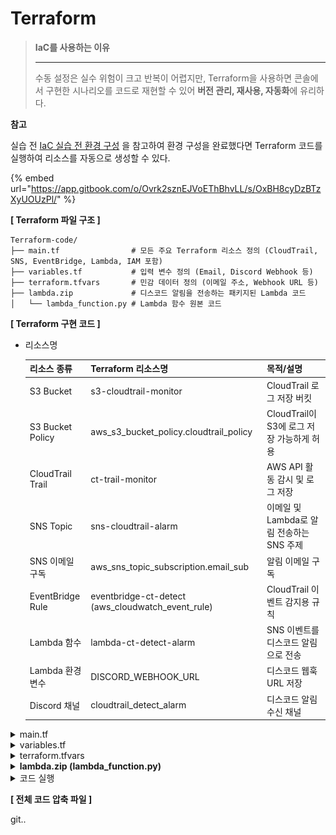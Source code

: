 # Terraform

> **IaC를 사용하는 이유**
>
> ***
>
> 수동 설정은 실수 위험이 크고 반복이 어렵지만, Terraform을 사용하면 콘솔에서 구현한 시나리오를 코드로 재현할 수 있어 **버전 관리, 재사용, 자동화**에 유리하다.



**참고**

실습 전 [IaC 실습 전 환경 구성](https://app.gitbook.com/o/Ovrk2sznEJVoEThBhvLL/s/OxBH8cyDzBTzXyUOUzPl/) 을 참고하여 환경 구성을 완료했다면 Terraform 코드를 실행하여 리소스를 자동으로 생성할 수 있다.

{% embed url="https://app.gitbook.com/o/Ovrk2sznEJVoEThBhvLL/s/OxBH8cyDzBTzXyUOUzPl/" %}



**\[ Terraform 파일 구조 ]**

```hcl
Terraform-code/
├── main.tf                # 모든 주요 Terraform 리소스 정의 (CloudTrail, SNS, EventBridge, Lambda, IAM 포함)
├── variables.tf           # 입력 변수 정의 (Email, Discord Webhook 등)
├── terraform.tfvars       # 민감 데이터 정의 (이메일 주소, Webhook URL 등)
├── lambda.zip             # 디스코드 알림을 전송하는 패키지된 Lambda 코드
│   └── lambda_function.py # Lambda 함수 원본 코드

```



**\[ Terraform 구현 코드 ]**

*   리소스명

    | **리소스 종류**       | **Terraform 리소스명**                                   | **목적/설명**                     |
    | ---------------- | ---------------------------------------------------- | ----------------------------- |
    | S3 Bucket        | s3-cloudtrail-monitor                                | CloudTrail 로그 저장 버킷           |
    | S3 Bucket Policy | aws\_s3\_bucket\_policy.cloudtrail\_policy           | CloudTrail이 S3에 로그 저장 가능하게 허용 |
    | CloudTrail Trail | ct-trail-monitor                                     | AWS API 활동 감시 및 로그 저장         |
    | SNS Topic        | sns-cloudtrail-alarm                                 | 이메일 및 Lambda로 알림 전송하는 SNS 주제  |
    | SNS 이메일 구독       | aws\_sns\_topic\_subscription.email\_sub             | 알림 이메일 구독                     |
    | EventBridge Rule | eventbridge-ct-detect (aws\_cloudwatch\_event\_rule) | CloudTrail 이벤트 감지용 규칙         |
    | Lambda 함수        | lambda-ct-detect-alarm                               | SNS 이벤트를 디스코드 알림으로 전송         |
    | Lambda 환경 변수     | DISCORD\_WEBHOOK\_URL                                | 디스코드 웹훅 URL 저장                |
    | Discord 채널       | cloudtrail\_detect\_alarm                            | 디스코드 알림 수신 채널                 |



<details>

<summary>main.tf</summary>

```hcl
provider "aws" {
  region = "ap-northeast-2"  # 서울 리전
}

data "aws_caller_identity" "current" {}  # 현재 AWS 계정 정보 조회

#----------------------------------------------------------------------------
# 1. S3 Bucket (CloudTrail 로그 저장용)
#----------------------------------------------------------------------------
resource "aws_s3_bucket" "cloudtrail_logs" {
  bucket = "s3-cloudtrail-monitor"

  versioning {
    enabled = true  # 버전 관리 활성화
  }

  server_side_encryption_configuration {
    rule {
      apply_server_side_encryption_by_default {
        sse_algorithm = "AES256"  # 서버 측 암호화 (기본)
      }
    }
  }

  tags = {
    Name = "CloudTrailLogs"
  }
}

resource "aws_s3_bucket_policy" "cloudtrail_policy" {
  bucket = aws_s3_bucket.cloudtrail_logs.id

  # CloudTrail이 S3에 로그를 쓸 수 있도록 허용
  policy = jsonencode({
    Version = "2012-10-17",
    Statement = [
      {
        Sid    = "AWSCloudTrailAclCheck20150319",
        Effect = "Allow",
        Principal = {
          Service = "cloudtrail.amazonaws.com"
        },
        Action   = "s3:GetBucketAcl",
        Resource = aws_s3_bucket.cloudtrail_logs.arn
      },
      {
        Sid    = "AWSCloudTrailWrite20150319",
        Effect = "Allow",
        Principal = {
          Service = "cloudtrail.amazonaws.com"
        },
        Action   = "s3:PutObject",
        Resource = "${aws_s3_bucket.cloudtrail_logs.arn}/AWSLogs/${data.aws_caller_identity.current.account_id}/*",
        Condition = {
          StringEquals = {
            "s3:x-amz-acl" : "bucket-owner-full-control"
          }
        }
      }
    ]
  })
}

#----------------------------------------------------------------------------
# 2. CloudTrail Trail 생성
#----------------------------------------------------------------------------
resource "aws_cloudtrail" "ct_trail" {
  name                          = "ct-trail-monitor"
  s3_bucket_name                = aws_s3_bucket.cloudtrail_logs.id
  include_global_service_events = true  # 글로벌 이벤트 포함
  is_multi_region_trail         = true  # 멀티 리전 지원
  enable_log_file_validation    = true  # 로그 검증 활성화

  event_selector {
    read_write_type           = "All"
    include_management_events = true
  }

  tags = {
    Name = "ct-trail-monitor"
  }

  depends_on = [aws_s3_bucket_policy.cloudtrail_policy]  # 정책 적용 후 Trail 생성
}

#----------------------------------------------------------------------------
# 3. SNS Topic 및 Email 구독 설정
#----------------------------------------------------------------------------
resource "aws_sns_topic" "cloudtrail_alarm" {
  name = "sns-cloudtrail-alarm"
}

resource "aws_sns_topic_subscription" "email_sub" {
  topic_arn = aws_sns_topic.cloudtrail_alarm.arn
  protocol  = "email"
  endpoint  = var.email_address  # 변수로 받은 이메일 주소
}

#----------------------------------------------------------------------------
# 4. EventBridge Rule → SNS 트리거
#----------------------------------------------------------------------------
resource "aws_cloudwatch_event_rule" "ct_eventbridge_rule" {
  name        = "eventbridge-ct-detect"
  description = "Detect CloudTrail Stop/Delete/Update events"

  # StopLogging, DeleteTrail 등의 이벤트를 감지
  event_pattern = jsonencode({
    source       = ["aws.cloudtrail"],
    "detail-type" = ["AWS API Call via CloudTrail"],
    detail       = {
      eventSource = ["clou]()

```



</details>

<details>

<summary>variables.tf</summary>

```hcl
# Discord Webhook 주소를 입력받기 위한 변수
variable "discord_webhook_url" {
  description = "Discord Webhook URL for alerts"  # 알림을 보낼 Discord Webhook URL
  type        = string
}

# 이메일 수신자를 입력받기 위한 변수
variable "email_address" {
  description = "Email address to receive SNS alerts"  # SNS 알림을 받을 이메일 주소
  type        = string
}

```



</details>

<details>

<summary>terraform.tfvars</summary>

```hcl
# 알림을 받을 이메일 주소로 설정
# 보안 이벤트가 발생 시 SNS를 통해 해당 이메일로 알람 전송
email_address      = "your-email@example.com"

# 알림을 받을 디스코드 Webhook URL로 설정
# 해당 URL을 통해 Lambda 함수가 알림을 디스코드 채널로 전송
discord_webhook_url = "<https://discord.com/api/webhooks/xxxx/yyyy>"
```

</details>

<details>

<summary><strong>lambda.zip (lambda_function.py)</strong></summary>

**의존성 없이 zip 만들기**

```bash
zip lambda.zip lambda_function.py
```

```python
import json
import urllib.request
import os
from datetime import datetime, timezone, timedelta

def lambda_handler(event, context):
    # 환경변수에서 Discord 웹훅 URL 가져오기
    webhook_url = os.environ.get('DISCORD_WEBHOOK_URL')
    if not webhook_url:
        print("환경변수 DISCORD_WEBHOOK_URL이 설정되어 있지 않습니다.")
        return {'statusCode': 500, 'body': 'Webhook URL not set'}

    try:
        # SNS 메시지 추출 및 파싱
        sns_message_str = event['Records'][0]['Sns']['Message']
        sns_message = json.loads(sns_message_str)

        # 이벤트 상세 정보 추출
        detail = sns_message.get("detail", {})
        event_name = detail.get("eventName", "Unknown Event")
        event_time_utc = detail.get("eventTime")
        user_identity = detail.get("userIdentity", {})
        user_arn = user_identity.get("arn", "Unknown ARN")
        source_ip = detail.get("sourceIPAddress", "Unknown IP")
        aws_region = detail.get("awsRegion", "Unknown Region")
        account_id = detail.get("recipientAccountId", "Unknown Account")

        # UTC 시간을 한국 시간(KST)으로 변환
        if event_time_utc:
            try:
                utc_dt = datetime.strptime(event_time_utc, "%Y-%m-%dT%H:%M:%SZ").replace(tzinfo=timezone.utc)
                kst_dt = utc_dt.astimezone(timezone(timedelta(hours=9)))
                event_time_kst = kst_dt.strftime("%Y-%m-%d %H:%M:%S (KST)")
            except Exception as e:
                print("시간 변환 실패:", e)
                event_time_kst = event_time_utc + " (UTC)"
        else:
            event_time_kst = "Unknown Time"

    except Exception as e:
        # 메시지 파싱 실패 시 기본 값 설정
        print("SNS 메시지 파싱 실패:", e)
        event_name = "Unknown Event"
        event_time_kst = "Unknown Time"
        user_arn = "Unknown ARN"
        source_ip = "Unknown IP"
        aws_region = "Unknown Region"
        account_id = "Unknown Account"

    # Discord로 전송할 메시지 구성
    content = (
        f"**[ CloudTrail 이벤트 탐지 ]**\\n"
        f"• 이벤트 이름: `{event_name}`\\n"
        f"• 발생 시간: `{event_time_kst}`\\n"
        f"• 사용자 ARN: `{user_arn}`\\n"
        f"• 소스 IP: `{source_ip}`\\n"
        f"• 리전: `{aws_region}`\\n"
        f"• 계정 ID: `{account_id}`"
    )

    payload = json.dumps({"content": content}).encode("utf-8")

    # Discord 웹훅 요청 생성 및 전송
    req = urllib.request.Request(
        webhook_url,
        data=payload,
        headers={
            "Content-Type": "application/json",
            "User-Agent": "Mozilla/5.0 (Lambda)"
        }
    )

    try:
        with urllib.request.urlopen(req) as response:
            resp_body = response.read()
            print("Discord 응답:", resp_body)
    except Exception as e:
        # 전송 실패 시 오류 출력
        print("Discord 전송 실패:", e)
        return {'statusCode': 500, 'body': 'Discord notification failed'}

    return {'statusCode': 200, 'body': 'Notification sent successfully'}

```



</details>

<details>

<summary>코드 실행</summary>

**\[ Terraform 실행 코드 ]**

```bash
terraform init # 초기화
terraform plan # 설정 검증
terraform apply # 적용 (실행)
-------------------------------------------------------
terraform destroy # 실습 완료 후, 리소스 정리
```



**\[ init ]**

```bash
terraform init
```

Terraform 프로젝트를 처음 시작할 때 실행하는 명령어로, 작업 디렉토리를 초기화하고 필요한 설정 파일과 실행에 필요한 구성 요소들을 준비해준다. 이후 plan, apply 등의 명령을 정상적으로 사용할 수 있는 상태로 만든다.



```bash
Terraform has been successfully initialized!

You may now begin working with Terraform. Try running "terraform plan" to see
any changes that are required for your infrastructure. All Terraform commands
should now work.

If you ever set or change modules or backend configuration for Terraform,
rerun this command to reinitialize your working directory. If you forget, other
commands will detect it and remind you to do so if necessary.
```

위와 같은 메시지가 출력되면, 프로젝트가 초기화되어 Terraform 명령어를 사용할 수 있는 준비가 완료된 것이다.



**\[ plan ]**

```bash
terraform plan
```

Terraform 코드 적용 시, 인프라에 어떤 변경이 발생할지 미리 확인할 수 있는 실행 계획을 보여주는 명령어이다.



```bash
Plan: 24 to add, 0 to change, 0 to destroy.
```

총 24개의 리소스가 새로 생성될 예정이며, 실행 계획이 정상적으로 생성된 상태이다. 이 출력 결과는 적용해도 문제가 없는 준비 완료 상태임을 의미한다.



**\[ apply ]**

```bash
terraform apply
```

terraform apply 명령어는 실행 계획(plan)에 따라 실제로 클라우드 인프라를 생성, 변경, 삭제하는 작업을 수행한다. Plan 단계에서 검토한 내용을 기반으로 실제 인프라에 반영하고자 할 때 사용한다.



```bash
Apply complete! Resources: 24 added, 0 changed, 0 destroyed.
```

위와 같은 메시지가 출력되면, 모든 리소스가 정상적으로 생성되었거나 업데이트되어 인프라 상태가 원하는 대로 적용된 것이다.



**\[ 이메일 인증 ]**

<figure><img src="../.gitbook/assets/image (53).png" alt=""><figcaption></figcaption></figure>

terraform apply 이후, 설정한 이메일 주소로 SNS의 Subscription Confirmation 메일이 전송된다. 이메일을 열어 **Confirm subscription** 버튼을 클릭해야 알림 수신이 정상적으로 설정된다.



<figure><img src="../.gitbook/assets/image (54).png" alt=""><figcaption></figcaption></figure>

**Confirm subscription**를 눌러 인증을 완료하면, SNS 구독이 정상적으로 등록된 것이다.



[5. 테스트](https://www.notion.so/5-1feb5a2aa9af80e49d4fc2a03a45f6da?pvs=21)

인증 후 위를 참고하여 테스트를 진행하면 된다.



**\[ destroy ]**

```bash
terraform destroy
```

Terraform으로 생성된 모든 인프라 리소스를 자동으로 삭제하는 명령어이다. **실습 완료 후**에는 해당 명령어로 불필요한 리소스를 정리할 수 있다.



```bash
Destroy complete! Resources: 0 destroyed.
```

위와 같은 메시지가 출력되면, 모든 리소스가 성공적으로 정리되었음을 의미한다.

</details>



**\[ 전체 코드 압축 파일 ]**

git..

